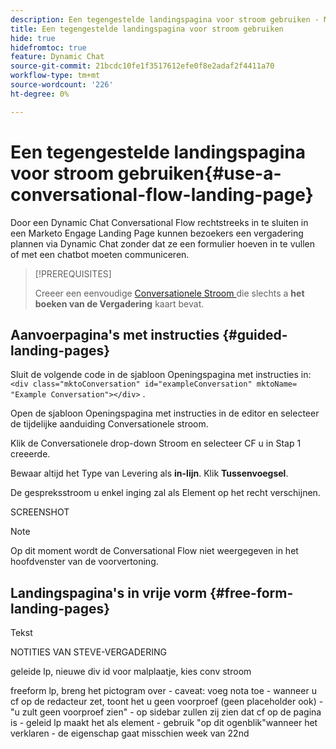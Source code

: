 ```yaml
---
description: Een tegengestelde landingspagina voor stroom gebruiken - Marketo Docs - Productdocumentatie
title: Een tegengestelde landingspagina voor stroom gebruiken
hide: true
hidefromtoc: true
feature: Dynamic Chat
source-git-commit: 21bcdc10fe1f3517612efe0f8e2adaf2f4411a70
workflow-type: tm+mt
source-wordcount: '226'
ht-degree: 0%

---
```


# Een tegengestelde landingspagina voor stroom gebruiken{#use-a-conversational-flow-landing-page}

Door een Dynamic Chat Conversational Flow rechtstreeks in te sluiten in een Marketo Engage Landing Page kunnen bezoekers een vergadering plannen via Dynamic Chat zonder dat ze een formulier hoeven in te vullen of met een chatbot moeten communiceren.

>[!PREREQUISITES]
>
>Creeer een eenvoudige [ Conversationele Stroom ](/help/marketo/product-docs/demand-generation/dynamic-chat/automated-chat/create-a-conversational-flow.md) die slechts a **het boeken van de Vergadering** kaart bevat.

## Aanvoerpagina&#39;s met instructies {#guided-landing-pages}

Sluit de volgende code in de sjabloon Openingspagina met instructies in: `<div class="mktoConversation" id="exampleConversation" mktoName= "Example Conversation"></div>` .

Open de sjabloon Openingspagina met instructies in de editor en selecteer de tijdelijke aanduiding Conversationele stroom.

Klik de Conversationele drop-down Stroom en selecteer CF u in Stap 1 creeerde.

Bewaar altijd het Type van Levering als **in-lijn**. Klik **Tussenvoegsel**.

De gespreksstroom u enkel inging zal als Element op het recht verschijnen.

SCREENSHOT

>[!NOTE]
>
>Op dit moment wordt de Conversational Flow niet weergegeven in het hoofdvenster van de voorvertoning.

## Landingspagina&#39;s in vrije vorm {#free-form-landing-pages}

Tekst

NOTITIES VAN STEVE-VERGADERING

geleide lp, nieuwe div id voor malplaatje, kies conv stroom

freeform lp, breng het pictogram over - caveat: voeg nota toe - wanneer u cf op de redacteur zet, toont het u geen voorproef (geen placeholder ook) - &quot;u zult geen voorproef zien&quot; - op sidebar zullen zij zien dat cf op de pagina is - geleid lp maakt het als element - gebruik &quot;op dit ogenblik&quot;wanneer het verklaren - de eigenschap gaat misschien week van 22nd
